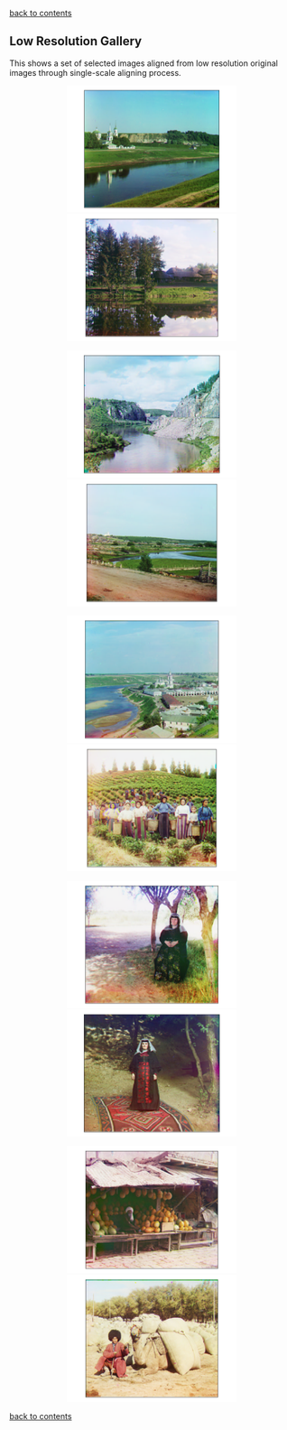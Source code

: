 [back to contents](https://github.com/kanishkegb/CSCI-6527-projects/tree/master/Project-1#contents)

## Low Resolution Gallery

This shows a set of selected images aligned from low resolution original images through single-scale aligning process.

<p align="center">
<img src=1.png alt="image" width="300">
<img src=2.png alt="image" width="300">
</p>

<p align="center">
<img src=3.png alt="image" width="300">
<img src=4.png alt="image" width="300">
</p>

<p align="center">
<img src=5.png alt="image" width="300">
<img src=6.png alt="image" width="300">
</p>

<p align="center">
<img src=7.png alt="image" width="300">
<img src=8.png alt="image" width="300">
</p>

<p align="center">
<img src=9.png alt="image" width="300">
<img src=10.png alt="image" width="300">
</p>

<!-- <p align="left">
<img src=11.png alt="image" width="300">\
</p> -->

[back to contents](https://github.com/kanishkegb/CSCI-6527-projects/tree/master/Project-1#contents)
